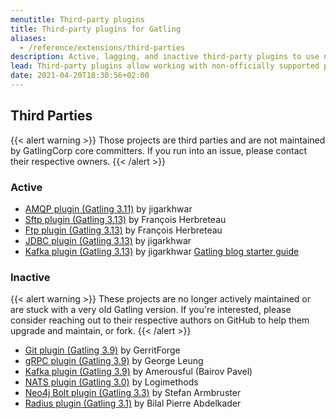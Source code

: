 ```yaml
---
menutitle: Third-party plugins
title: Third-party plugins for Gatling
aliases:
  - /reference/extensions/third-parties
description: Active, lagging, and inactive third-party plugins to use non-officially supported protocols, such as Kafka, AMQP, Cassandra and JDBC.
lead: Third-party plugins allow working with non-officially supported protocols
date: 2021-04-20T18:30:56+02:00
---
```


## Third Parties

{{< alert warning >}}
Those projects are third parties and are not maintained by GatlingCorp core committers.
If you run into an issue, please contact their respective owners.
{{< /alert >}}

### Active

* [AMQP plugin (Gatling 3.11)](https://github.com/galax-io/gatling-amqp-plugin) by jigarkhwar
* [Sftp plugin (Gatling 3.13)](https://github.com/fherbreteau/gatling-sftp) by François Herbreteau
* [Ftp plugin (Gatling 3.13)](https://github.com/fherbreteau/gatling-ftp) by François Herbreteau
* [JDBC plugin (Gatling 3.13)](https://github.com/galax-io/gatling-jdbc-plugin) by jigarkhwar
* [Kafka plugin (Gatling 3.13)](https://github.com/galax-io/gatling-kafka-plugin) by jigarkhwar [Gatling blog starter guide](https://gatling.io/blog/kafka-load-test)

### Inactive

{{< alert warning >}}
These projects are no longer actively maintained or are stuck with a very old Gatling version.
If you're interested, please consider reaching out to their respective authors on GitHub to help them upgrade and maintain, or fork.
{{< /alert >}}

* [Git plugin (Gatling 3.9)](https://github.com/GerritForge/gatling-git) by GerritForge
* [gRPC plugin (Gatling 3.9)](https://github.com/phiSgr/gatling-grpc) by George Leung
* [Kafka plugin (Gatling 3.9)](https://github.com/Amerousful/gatling-kafka) by Amerousful (Bairov Pavel)
* [NATS plugin (Gatling 3.0)](https://github.com/Logimethods/nats-connector-gatling) by Logimethods
* [Neo4j Bolt plugin (Gatling 3.3)](https://github.com/sarmbruster/gatling-bolt) by Stefan Armbruster
* [Radius plugin (Gatling 3.1)](https://github.com/bpabdelkader/gatling-radius) by Bilal Pierre Abdelkader
